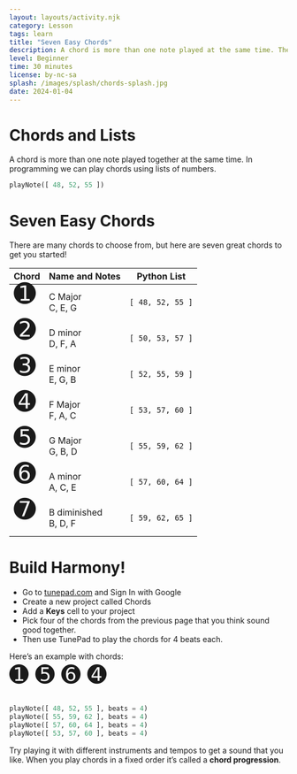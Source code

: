 ```yaml
---
layout: layouts/activity.njk
category: Lesson
tags: learn
title: "Seven Easy Chords"
description: A chord is more than one note played at the same time. There are many, many chords to choose from, but here are seven easy chords to get you started.
level: Beginner
time: 30 minutes
license: by-nc-sa
splash: /images/splash/chords-splash.jpg
date: 2024-01-04
---
```

# Chords and Lists
A chord is more than one note played together at the same time. 
In programming we can play chords using lists of numbers.
```python
playNote([ 48, 52, 55 ])
```

# Seven Easy Chords
There are many chords to choose from, but here are seven great chords to get you started!

<style>
    big {
        font-size: 300%;
        position: relative;
        top: -1rem;
    }
</style>

| Chord | Name and Notes | Python List |
| -- | ---------------- | ---------------- |
| <big>➊</big> | C&nbsp;Major<br>C, E, G | `[ 48, 52, 55 ]` |
| <big>➋</big> | D&nbsp;minor<br>D, F, A | `[ 50, 53, 57 ]` |
| <big>➌</big> | E&nbsp;minor<br>E, G, B | `[ 52, 55, 59 ]` |
| <big>➍</big> | F&nbsp;Major<br>F, A, C | `[ 53, 57, 60 ]` |
| <big>➎</big> | G&nbsp;Major<br>G, B, D | `[ 55, 59, 62 ]` |
| <big>➏</big> | A&nbsp;minor<br>A, C, E | `[ 57, 60, 64 ]` |
| <big>➐</big> | B&nbsp;diminished<br>B, D, F | `[ 59, 62, 65 ]` |

# Build Harmony!
* Go to [tunepad.com](https://tunepad.com) and Sign In with Google
* Create a new project called Chords
* Add a **Keys** cell to your project
* Pick four of the chords from the previous page that you think sound good together. 
* Then use TunePad to play the chords for 4 beats each.

Here’s an example with chords:  

<big>➊ ➎ ➏ ➍</big>

```python
playNote([ 48, 52, 55 ], beats = 4)
playNote([ 55, 59, 62 ], beats = 4)
playNote([ 57, 60, 64 ], beats = 4)
playNote([ 53, 57, 60 ], beats = 4)
```

Try playing it with different instruments and tempos to get a sound that you like.
When you play chords in a fixed order it’s called a **chord progression**.